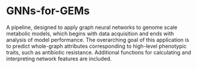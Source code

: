 # GNNs-for-GEMs
A pipeline, designed to apply graph neural networks to genome scale metabolic models, which begins with data acquisition and ends with analysis of model performance. The overarching goal of this application is to predict whole-graph attributes corresponding to high-level phenotypic traits, such as antibiotic resistance. Additional functions for calculating and interpreting network features are included.
